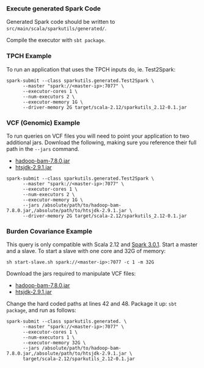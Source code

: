 ### Execute generated Spark Code

Generated Spark code should be written to `src/main/scala/sparkutils/generated/`. 

Compile the executor with `sbt package`. 

### TPCH Example

To run an application that uses the TPCH inputs do, ie. Test2Spark:

```
spark-submit --class sparkutils.generated.Test2Spark \
      --master "spark://<master-ip>:7077" \
      --executor-cores 1 \
      --num-executors 2 \
      --executor-memory 1G \
      --driver-memory 2G target/scala-2.12/sparkutils_2.12-0.1.jar
```

### VCF (Genomic) Example

To run queries on VCF files you will need to point your application to two additional jars. 
Download the following, making sure you reference their full path in the `--jars` command.
* [hadoop-bam-7.8.0.jar](https://repo1.maven.org/maven2/org/seqdoop/hadoop-bam/7.8.0/hadoop-bam-7.8.0.jar)
* [htsjdk-2.9.1.jar](https://repo1.maven.org/maven2/com/github/samtools/htsjdk/2.9.1/htsjdk-2.9.1.jar)

```
spark-submit --class sparkutils.generated.Test2Spark \
      --master "spark://<master-ip>:7077" \
      --executor-cores 1 \
      --num-executors 2 \
      --executor-memory 1G \
      --jars /absolute/path/to/hadoop-bam-7.8.0.jar,/absolute/path/to/htsjdk-2.9.1.jar \ 
      --driver-memory 2G target/scala-2.12/sparkutils_2.12-0.1.jar
```

### Burden Covariance Example

This query is only compatible with Scala 2.12 and [Spark 3.0.1](https://archive.apache.org/dist/spark/spark-3.0.1/spark-3.0.1-bin-hadoop2.7.tgz). Start a master and a slave. To start a slave with one core and 32G of memory:
```
sh start-slave.sh spark://<master-ip>:7077 -c 1 -m 32G
```

Download the jars required to manipulate VCF files:
* [hadoop-bam-7.8.0.jar](https://repo1.maven.org/maven2/org/seqdoop/hadoop-bam/7.8.0/hadoop-bam-7.8.0.jar)
* [htsjdk-2.9.1.jar](https://repo1.maven.org/maven2/com/github/samtools/htsjdk/2.9.1/htsjdk-2.9.1.jar)

Change the hard coded paths at lines 42 and 48. Package it up: `sbt package`, and run as follows:

```
spark-submit --class sparkutils.generated. \
      --master "spark://<master-ip>:7077" \
      --executor-cores 1 \
      --num-executors 1 \
      --executor-memory 32G \
      --jars /absolute/path/to/hadoop-bam-7.8.0.jar,/absolute/path/to/htsjdk-2.9.1.jar \ 
      target/scala-2.12/sparkutils_2.12-0.1.jar
```
